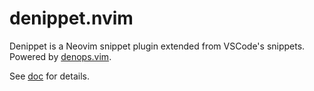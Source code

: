 # denippet.nvim

Denippet is a Neovim snippet plugin extended from VSCode's snippets. Powered by
[denops.vim](https://github.com/vim-denops/denops.vim).

See [doc](./doc/denippet.txt) for details.
